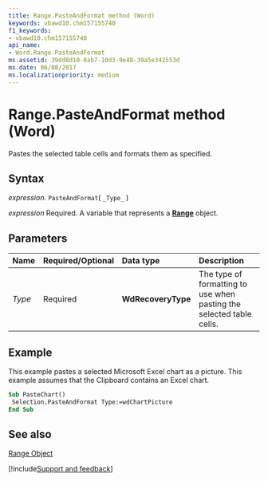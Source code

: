 ```yaml
---
title: Range.PasteAndFormat method (Word)
keywords: vbawd10.chm157155740
f1_keywords:
- vbawd10.chm157155740
api_name:
- Word.Range.PasteAndFormat
ms.assetid: 39dd8d10-0ab7-10d3-9e48-39a5e342553d
ms.date: 06/08/2017
ms.localizationpriority: medium
---
```



# Range.PasteAndFormat method (Word)

Pastes the selected table cells and formats them as specified.


## Syntax

_expression_. `PasteAndFormat`( `_Type_` )

_expression_ Required. A variable that represents a **[Range](Word.Range.md)** object.


## Parameters



|Name|Required/Optional|Data type|Description|
|:-----|:-----|:-----|:-----|
| _Type_|Required| **WdRecoveryType**|The type of formatting to use when pasting the selected table cells.|

## Example

This example pastes a selected Microsoft Excel chart as a picture. This example assumes that the Clipboard contains an Excel chart.


```vb
Sub PasteChart() 
 Selection.PasteAndFormat Type:=wdChartPicture 
End Sub
```


## See also


[Range Object](Word.Range.md)

[!include[Support and feedback](~/includes/feedback-boilerplate.md)]